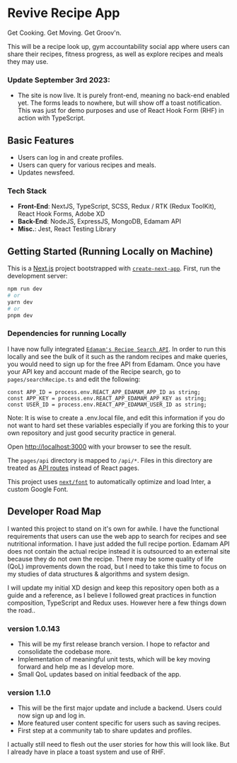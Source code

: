 # Revive Recipe App
Get Cooking. Get Moving. Get Groov&apos;n.

This will be a recipe look up, gym accountability social app where users can share their recipes, fitness progress, as well as explore recipes and meals they may use.

### Update September 3rd 2023:
- The site is now live. It is purely front-end, meaning no back-end enabled yet. The forms leads to nowhere, but will show off a toast notification. This was just for demo purposes and use of React Hook Form (RHF) in action with TypeScript.

## Basic Features
- Users can log in and create profiles.
- Users can query for various recipes and meals.
- Updates newsfeed.

### Tech Stack 
- <b>Front-End</b>: NextJS, TypeScript, SCSS, Redux / RTK (Redux ToolKit), React Hook Forms, Adobe XD
- <b>Back-End</b>: NodeJS, ExpressJS, MongoDB, Edamam API
- <b>Misc.</b>: Jest, React Testing Library

## Getting Started (Running Locally on Machine)
This is a [Next.js](https://nextjs.org/) project bootstrapped with [`create-next-app`](https://github.com/vercel/next.js/tree/canary/packages/create-next-app).
First, run the development server:

```bash
npm run dev
# or
yarn dev
# or
pnpm dev
```

### Dependencies for running Locally
I have now fully integrated [`Edamam's Recipe Search API`](https://www.edamam.com/). In order to run this locally and see the bulk of it such as the random recipes and make queries, you would need to sign up for the free API from Edamam. Once you have your API key and account made of the Recipe search, go to `pages/searchRecipe.ts` and edit the following:

    const APP_ID = process.env.REACT_APP_EDAMAM_APP_ID as string;
    const APP_KEY = process.env.REACT_APP_EDAMAM_APP_KEY as string;
    const USER_ID = process.env.REACT_APP_EDAMAM_USER_ID as string;
Note: It is wise to create a .env.local file, and edit this information if you do not want to hard set these variables especially if you are forking this to your own repository and just good security practice in general.

Open [http://localhost:3000](http://localhost:3000) with your browser to see the result.

The `pages/api` directory is mapped to `/api/*`. Files in this directory are treated as [API routes](https://nextjs.org/docs/api-routes/introduction) instead of React pages.

This project uses [`next/font`](https://nextjs.org/docs/basic-features/font-optimization) to automatically optimize and load Inter, a custom Google Font.


## Developer Road Map
I wanted this project to stand on it&apos;s own for awhile. I have the functional requirements that users can use the web app to search for recipes and see nutritional information. I have just added the full recipe portion. Edamam API does not contain the actual recipe instead it is outsourced to an external site because they do not own the recipe. There may be some quality of life (QoL) improvements down the road, but I need to take this time to focus on my studies of data structures &amp; algorithms and system design. 

I will update my initial XD design and keep this repository open both as a guide and a reference, as I believe I followed great practices in function composition, TypeScript and Redux uses. However here a few things down the road..

### version 1.0.143
- This will be my first release branch version. I hope to refactor and consolidate the codebase more.
- Implementation of meaningful unit tests, which will be key moving forward and help me as I develop more.
- Small QoL updates based on initial feedback of the app.

### version 1.1.0
- This will be the first major update and include a backend. Users could now sign up and log in.
- More featured user content specific for users such as saving recipes.
- First step at a community tab to share updates and profiles.

I actually still need to flesh out the user stories for how this will look like. But I already have in place a toast system and use of RHF.